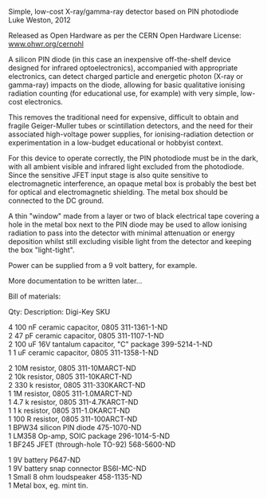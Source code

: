 
Simple, low-cost X-ray/gamma-ray detector based on PIN photodiode  
Luke Weston, 2012

Released as Open Hardware as per the CERN Open Hardware License: www.ohwr.org/cernohl

A silicon PIN diode (in this case an inexpensive off-the-shelf device designed for infrared optoelectronics), accompanied with appropriate electronics, can detect charged particle and energetic photon (X-ray or gamma-ray) impacts on the diode, allowing for basic qualitative ionising radiation counting (for educational use, for example)
with very simple, low-cost electronics.

This removes the traditional need for expensive, difficult to obtain and fragile Geiger-Muller tubes or scintillation detectors, and the need for their associated high-voltage power supplies, for ionising-radiation detection or experimentation in a low-budget educational or hobbyist context.

For this device to operate correctly, the PIN photodiode must be in the dark, with all ambient visible and infrared light excluded from the photodiode. Since the sensitive JFET input stage is also quite sensitive to electromagnetic interference, an opaque metal box is probably the best bet for optical and electromagnetic shielding. The metal box should be connected to the DC ground.

A thin "window" made from a layer or two of black electrical tape covering a hole in the metal box next to the PIN diode may be used to allow ionising radiation to pass into the detector with minimal attenuation or energy deposition whilst still excluding visible light from the detector and keeping the box "light-tight".

Power can be supplied from a 9 volt battery, for example.

More documentation to be written later...

Bill of materials:

Qty:	Description:          Digi-Key SKU  

4	100 nF ceramic capacitor, 0805          311-1361-1-ND  
2	47 pF ceramic capacitor, 0805         311-1107-1-ND  
2	100 uF 16V tantalum capacitor, "C" package          399-5214-1-ND  
1	1 uF ceramic capacitor, 0805          311-1358-1-ND  

2	10M resistor, 0805          311-10MARCT-ND  
2	10k resistor, 0805          311-10KARCT-ND  
2	330 k resistor, 0805          311-330KARCT-ND  
1	1M resistor, 0805         311-1.0MARCT-ND  
1	4.7 k resistor, 0805          311-4.7KARCT-ND  
1	1 k resistor, 0805          311-1.0KARCT-ND  
1	100 R resistor, 0805          311-100ARCT-ND  
1	BPW34 silicon PIN diode         475-1070-ND  
1	LM358 Op-amp, SOIC package          296-1014-5-ND  
1	BF245 JFET (through-hole TO-92)         568-5600-ND  

1	9V battery          P647-ND  
1	9V battery snap connector         BS6I-MC-ND  
1	Small 8 ohm loudspeaker         458-1135-ND  
1	Metal box, eg. mint tin.  
